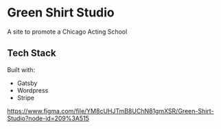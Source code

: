 # Green Shirt Studio

A site to promote a Chicago Acting School

## Tech Stack

Built with:

- Gatsby
- Wordpress
- Stripe

https://www.figma.com/file/YM8cUHJTmB8UChN81gmXSR/Green-Shirt-Studio?node-id=209%3A515
